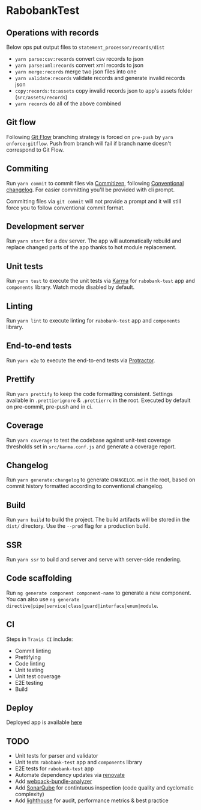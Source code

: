 # RabobankTest

## Operations with records

Below ops put output files to `statement_processor/records/dist`

- `yarn parse:csv:records` convert csv records to json
- `yarn parse:xml:records` convert xml records to json
- `yarn merge:records` merge two json files into one
- `yarn validate:records` validate records and generate invalid records json
- `copy:records:to:assets` copy invalid records json to app's assets folder (`src/assets/records`)
- `yarn records` do all of the above combined

## Git flow

Following [Git Flow](https://nvie.com/posts/a-successful-git-branching-model/) branching strategy is forced
on `pre-push` by `yarn enforce:gitflow`. Push from branch will fail if branch name doesn't correspond to Git Flow.

## Commiting

Run `yarn commit` to commit files via [Commitizen](https://github.com/commitizen/cz-cli),
following [Conventional changelog](https://github.com/conventional-changelog/conventional-changelog).
For easier committing you'll be provided with cli prompt.

Committing files via `git commit` will not provide a prompt and it will still force you to follow conventional commit format.

## Development server

Run `yarn start` for a dev server. The app will automatically rebuild and replace changed parts of the app thanks to hot module replacement.

## Unit tests

Run `yarn test` to execute the unit tests via [Karma](https://karma-runner.github.io) for `rabobank-test` app and `components` library. Watch mode disabled by default.

## Linting

Run `yarn lint` to execute linting for `rabobank-test` app and `components` library.

## End-to-end tests

Run `yarn e2e` to execute the end-to-end tests via [Protractor](http://www.protractortest.org/).

## Prettify

Run `yarn prettify` to keep the code formatting consistent. Settings available in `.prettierignore` & `.prettierrc` in the root.
Executed by default on pre-commit, pre-push and in ci.

## Coverage

Run `yarn coverage` to test the codebase against unit-test coverage thresholds set in `src/karma.conf.js` and generate a coverage report.

## Changelog

Run `yarn generate:changelog` to generate `CHANGELOG.md` in the root, based on commit history formatted according to conventional changelog.

## Build

Run `yarn build` to build the project. The build artifacts will be stored in the `dist/` directory. Use the `--prod` flag for a production build.

## SSR

Run `yarn ssr` to build and server and serve with server-side rendering.

## Code scaffolding

Run `ng generate component component-name` to generate a new component. You can also use `ng generate directive|pipe|service|class|guard|interface|enum|module`.

## CI

Steps in `Travis CI` include:

- Commit linting
- Prettifying
- Code linting
- Unit testing
- Unit test coverage
- E2E testing
- Build

## Deploy

Deployed app is available [here](https://nongrata081.github.io/rabobank-test/)

## TODO

- Unit tests for parser and validator
- Unit tests `rabobank-test` app and `components` library
- E2E tests for `rabobank-test` app
- Automate dependency updates via [renovate](https://github.com/renovatebot/renovate)
- Add [webpack-bundle-analyzer](https://github.com/webpack-contrib/webpack-bundle-analyzer)
- Add [SonarQube](https://github.com/SonarSource/sonarqube) for contintuous inspection (code quality and cyclomatic complexity)
- Add [lighthouse](https://github.com/GoogleChrome/lighthouse) for audit, performance metrics & best practice
